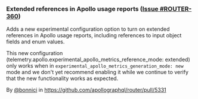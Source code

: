 ### Extended references in Apollo usage reports ([Issue #ROUTER-360](https://apollographql.atlassian.net/browse/ROUTER-360))

Adds a new experimental configuration option to turn on extended references in Apollo usage reports, including references to input object fields and enum values.

This new configuration (telemetry.apollo.experimental_apollo_metrics_reference_mode: extended) only works when in `experimental_apollo_metrics_generation_mode: new` mode and we don't yet recommend enabling it while we continue to verify that the new functionality works as expected.

By [@bonnici](https://github.com/bonnici) in https://github.com/apollographql/router/pull/5331